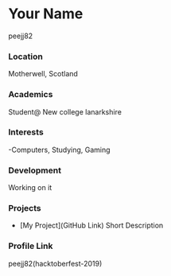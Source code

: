 # Your Name
peejj82

### Location

Motherwell, Scotland

### Academics

Student@ New college lanarkshire

### Interests

-Computers, Studying, Gaming

### Development

Working on it

### Projects

- [My Project](GitHub Link) Short Description

### Profile Link

peejj82(hacktoberfest-2019)
